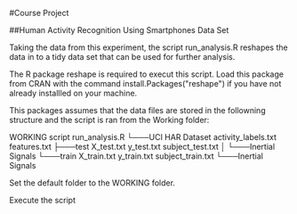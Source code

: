 #Course Project 

##Human Activity Recognition Using Smartphones Data Set

Taking the data from this experiment, the script run_analysis.R reshapes the data in to a tidy data set that can be used 
for further analysis.

The R package reshape is required to execut this script. Load this package from CRAN with the command install.Packages("reshape")
  if you have not already installled on your machine.

This packages assumes that the data files are stored in the followning structure and the script is ran from the Working folder:
  
WORKING
script run_analysis.R
└───UCI HAR Dataset
    activity_labels.txt
    features.txt
    ├───test
        X_test.txt
        y_test.txt
        subject_test.txt
    │   └───Inertial Signals
    └───train
        X_train.txt
        y_train.txt
        subject_train.txt
        └───Inertial Signals

Set the default folder to the WORKING folder.

Execute the script 
